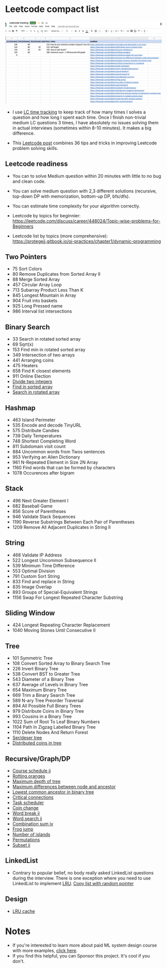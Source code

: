 
# Leetcode compact list
[<img src="images/LC.png">](https://docs.google.com/spreadsheets/d/1RCb1dVQCLmtOGlJ5J-NJ5pIC7Tda-N2U/edit#gid=274831950)

* I use [LC time tracking](https://docs.google.com/spreadsheets/d/1RCb1dVQCLmtOGlJ5J-NJ5pIC7Tda-N2U/edit#gid=274831950) to keep track of how many times I solves a question and how long I spent each time. Once I finish non-trivial medium LC questions 3 times, I have absolutely no issues solving them in actual interviews (sometimes within 8-10 minutes). It makes a big difference.

* This [Leetcode post](https://leetcode.com/discuss/general-discussion/665604/important-and-useful-links-from-all-over-the-leetcode/659097) combines 36 tips and tricks in improving Leetcode problem solving skills. 



## Leetcode readiness
* You can to solve Medium question within 20 minutes with little to no bug and clean code. 
* You can solve medium question with 2,3 different solutions (recursive, top-down DP with memorization, bottom-up DP, bfs/dfs). 
* You can estimate time complexity for your algorithm correctly. 

* Leetcode by topics for beginnier: https://leetcode.com/discuss/career/448024/Topic-wise-problems-for-Beginners
* Leetcode list by topics (more comprehensive): https://protegejj.gitbook.io/oj-practices/chapter1/dynamic-programming
## Two Pointers
* 75 Sort Colors
* 80 Remove Duplicates from Sorted Array II
* 88 Merge Sorted Array
* 457 Circular Array Loop
* 713 Subarray Product Less Than K
* 845 Longest Mountain in Array
* 904 Fruit into baskets
* 925 Long Pressed name
* 986 Interval list intersections
## Binary Search
* 33 Search in rotated sorted array
* 69 Sqrt(x)
* 153 Find min in rotated sorted array
* 349 Intersection of two arrays
* 441 Arranging coins
* 475 Heaters
* 658 Find K closest elements
* 911 Online Election
* [Divide two integers](https://leetcode.com/problems/divide-two-integers/submissions/)
* [Find in sorted array](https://leetcode.com/problems/find-first-and-last-position-of-element-in-sorted-array)
* [Search in rotated array](https://leetcode.com/problems/search-in-rotated-sorted-array/)

## Hashmap
* 463 Island Perimeter
* 535 Encode and decode TinyURL
* 575 Distribute Candies
* 739 Daily Temperatures
* 748 Shortest Completing Word
* 811 Subdomain visit count
* 884 Uncommon words from Twos sentences
* 953 Verifying an Alien Dictionary
* 961 N-Repeated Element in Size 2N Array
* 1160 Find words that can be formed by characters
* 1078 Occurences after bigram
## Stack
* 496 Next Greater Element I
* 682 Baseball Game
* 856 Score of Parentheses
* 946 Validate Stack Sequences
* 1190 Reverse Substrings Between Each Pair of Parentheses
* 1209 Remove All Adjacent Duplicates in String II
## String
* 468 Validate IP Address
* 522 Longest Uncommon Subsequence II
* 539 Minimum Time Difference
* 553 Optimal Division
* 791 Custom Sort String
* 833 Find and replace in String
* 835 Image Overlap
* 893 Groups of Special-Equivalent Strings
* 1156 Swap For Longest Repeated Character Substring
## Sliding Window
* 424 Longest Repeating Character Replacement
* 1040 Moving Stones Until Consecutive II
## Tree
* 101 Symmetric Tree
* 108 Convert Sorted Array to Binary Search Tree
* 226 Invert Binary Tree
* 538 Convert BST to Greater Tree
* 543 Diameter of a Binary Tree
* 637 Average of Levels in Binary Tree
* 654 Maximum Binary Tree
* 669 Trim a Binary Search Tree
* 589 N-ary Tree Preorder Traversal
* 894 All Possible Full Binary Trees
* 979 Distribute Coins in Binary Tree
* 993 Cousins in a Binary Tree
* 1022 Sum of Root To Leaf Binary Numbers
* 1104 Path In Zigzag Labelled Binary Tree
* 1110 Delete Nodes And Return Forest
* [Ser/deser tree](https://leetcode.com/problems/serialize-and-deserialize-n-ary-tree/)
* [Distributed coins in tree](https://leetcode.com/problems/distribute-coins-in-binary-tree/)

## Recursive/Graph/DP
* [Course schedule ii](https://leetcode.com/problems/course-schedule-ii/)
* [Rotting oranges](https://leetcode.com/problems/rotting-oranges/)
* [Maximum depth of tree](https://leetcode.com/problems/maximum-depth-of-n-ary-tree/)
* [Maximum differences between node and ancestor](https://leetcode.com/problems/maximum-difference-between-node-and-ancestor/)
* [Lowest common ancestor in binary tree](https://leetcode.com/problems/lowest-common-ancestor-of-a-binary-tree)
* [Critical connections](https://leetcode.com/problems/critical-connections-in-a-network)
* [Task scheduler](https://leetcode.com/problems/task-scheduler/)
* [Coin change](https://leetcode.com/problems/coin-change/submissions/)
* [Word break ii](https://leetcode.com/problems/word-break-ii/)
* [Word search ii](https://leetcode.com/problems/word-search-ii/)
* [Combination sum iv](https://leetcode.com/problems/combination-sum-iv/)
* [Frog jump](https://leetcode.com/problems/frog-jump/)
* [Number of islands](https://leetcode.com/problems/number-of-distinct-islands)
* [Permutations](https://leetcode.com/problems/permutations)
* [Subset ii](https://leetcode.com/problems/subsets-ii/submissions/)


## LinkedList
* Contrary to popular belief, no body really asked LinkedList questions during the interview. There is one exception where you need to use LinkedList to implement [LRU](https://leetcode.com/problems/lru-cache/). [Copy list with random pointer](https://leetcode.com/problems/copy-list-with-random-pointer/)

## Design
* [LRU cache](https://leetcode.com/problems/lru-cache/solution/)



# Notes
* If you're interested to learn more about paid ML system design course with more examples, [click here](course.md).
* If you find this helpful, you can Sponsor this project. It's cool if you don't. 
